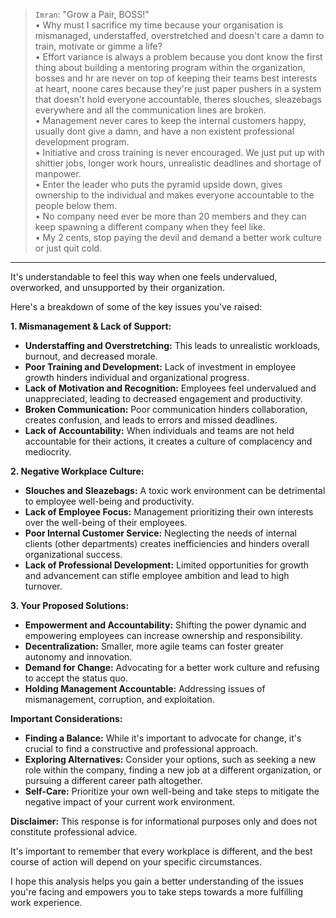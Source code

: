 > `Imran`: "Grow a Pair, BOSS!"<br>
> &bull; Why must I sacrifice my time because your organisation is mismanaged, understaffed, overstretched and doesn't care a damn to train, motivate or gimme a life?<br>
> &bull; Effort variance is always a problem because you dont know the first thing about building a mentoring program within the organization, bosses and hr are never on top of keeping their teams best interests at heart, noone cares because they're just paper pushers in a system that doesn't hold everyone accountable, theres slouches, sleazebags everywhere and all the communication lines are broken.<br>
> &bull; Management never cares to keep the internal customers happy, usually dont give a damn, and have a non existent professional development program.<br>
> &bull; Initiative and cross training is never encouraged. We just put up with shittier jobs, longer work hours, unrealistic deadlines and shortage of manpower.<br>
> &bull; Enter the leader who puts the pyramid upside down, gives ownership to the individual and makes everyone accountable to the people below them.<br>
> &bull; No company need ever be more than 20 members and they can keep spawning a different company when they feel like.<br>
> &bull; My 2 cents, stop paying the devil and demand a better work culture or just quit cold.

---

It's understandable to feel this way when one feels undervalued, overworked, and unsupported by their organization. 

Here's a breakdown of some of the key issues you've raised:

**1. Mismanagement & Lack of Support:**

* **Understaffing and Overstretching:** This leads to unrealistic workloads, burnout, and decreased morale. 
* **Poor Training and Development:** Lack of investment in employee growth hinders individual and organizational progress. 
* **Lack of Motivation and Recognition:** Employees feel undervalued and unappreciated, leading to decreased engagement and productivity.
* **Broken Communication:** Poor communication hinders collaboration, creates confusion, and leads to errors and missed deadlines. 
* **Lack of Accountability:** When individuals and teams are not held accountable for their actions, it creates a culture of complacency and mediocrity.

**2. Negative Workplace Culture:**

* **Slouches and Sleazebags:** A toxic work environment can be detrimental to employee well-being and productivity.
* **Lack of Employee Focus:** Management prioritizing their own interests over the well-being of their employees.
* **Poor Internal Customer Service:** Neglecting the needs of internal clients (other departments) creates inefficiencies and hinders overall organizational success.
* **Lack of Professional Development:** Limited opportunities for growth and advancement can stifle employee ambition and lead to high turnover.

**3. Your Proposed Solutions:**

* **Empowerment and Accountability:** Shifting the power dynamic and empowering employees can increase ownership and responsibility.
* **Decentralization:** Smaller, more agile teams can foster greater autonomy and innovation.
* **Demand for Change:** Advocating for a better work culture and refusing to accept the status quo.
* **Holding Management Accountable:** Addressing issues of mismanagement, corruption, and exploitation.

**Important Considerations:**

* **Finding a Balance:** While it's important to advocate for change, it's crucial to find a constructive and professional approach. 
* **Exploring Alternatives:** Consider your options, such as seeking a new role within the company, finding a new job at a different organization, or pursuing a different career path altogether.
* **Self-Care:** Prioritize your own well-being and take steps to mitigate the negative impact of your current work environment.

**Disclaimer:** This response is for informational purposes only and does not constitute professional advice.

It's important to remember that every workplace is different, and the best course of action will depend on your specific circumstances.

I hope this analysis helps you gain a better understanding of the issues you're facing and empowers you to take steps towards a more fulfilling work experience.
